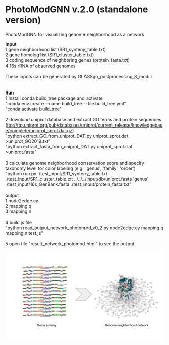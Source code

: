 # PhotoModGNN v.2.0 (standalone version)
PhotoModGNN for visualizing genome neighborhood as a network

<B>Input</B><br>
1 gene neighborhood list (SR1_synteny_table.txt)<br>
2 gene homolog list (SR1_cluster_table.txt)<br>
3 coding sequence of neighboring genes (protein_fasta.txt)<br>
4 16s rRNA of observed genomes<br>
<br>
These inputs can be generated by GLASSgo_postprocessing_8_modi.r<br>
<br>
<br>
<B>Run</B><br>
1 Install conda build_tree package and activate<br>
  "conda env create --name build_tree --file build_tree.yml"<br>
  "conda activate build_tree"<br>
  <br>
2 download uniprot database and extract GO terms and protein sequences (ftp://ftp.uniprot.org/pub/databases/uniprot/current_release/knowledgebase/complete/uniprot_sprot.dat.gz) <br>
  "python extract_GO_from_uniprot_DAT.py uniprot_sprot.dat >uniprot_GO2019.txt"<br>
  "python extract_fasta_from_uniprot_DAT.py uniprot_sprot.dat >uniprot.fasta"<br>
<br>
3 calculate genome neighborhood conservation score and specify taxonomy level for color labeling (e.g. 'genus', 'family', 'order')<br>
  "python run.py ./test_input/SR1_synteny_table.txt ./test_input/SR1_cluster_table.txt ../../../input/db/uniprot.fasta 'genus' ./test_input/16s_GenBank.fasta ./test_input/protein_fasta.txt"<br>
  <br>
  output<br>
  1 node2edge.cy <br>
  2 mapping.q <br>
  3 mapping.n<br>
  <br>
4 build js file<br>
  "python read_output_network_photomod_v0_2.py node2edge.cy mapping.q mapping.n test.js"<br>
  <br>
5 open file "result_network_photomod.html" to see the output<br>

![Screenshot](https://github.com/asangphukieo/PhotoModGNN/blob/master/slid_pic.svg)

